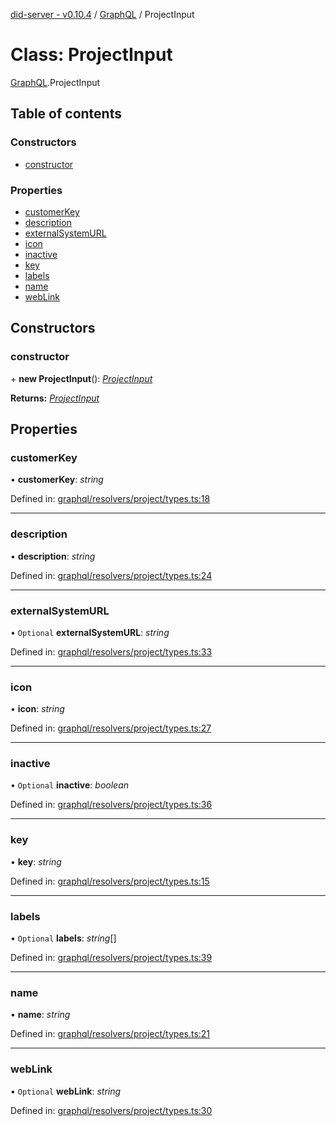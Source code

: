 [did-server - v0.10.4](../README.md) / [GraphQL](../modules/graphql.md) / ProjectInput

# Class: ProjectInput

[GraphQL](../modules/graphql.md).ProjectInput

## Table of contents

### Constructors

- [constructor](graphql.projectinput.md#constructor)

### Properties

- [customerKey](graphql.projectinput.md#customerkey)
- [description](graphql.projectinput.md#description)
- [externalSystemURL](graphql.projectinput.md#externalsystemurl)
- [icon](graphql.projectinput.md#icon)
- [inactive](graphql.projectinput.md#inactive)
- [key](graphql.projectinput.md#key)
- [labels](graphql.projectinput.md#labels)
- [name](graphql.projectinput.md#name)
- [webLink](graphql.projectinput.md#weblink)

## Constructors

### constructor

\+ **new ProjectInput**(): [*ProjectInput*](graphql.projectinput.md)

**Returns:** [*ProjectInput*](graphql.projectinput.md)

## Properties

### customerKey

• **customerKey**: *string*

Defined in: [graphql/resolvers/project/types.ts:18](https://github.com/Puzzlepart/did/blob/dev/server/graphql/resolvers/project/types.ts#L18)

___

### description

• **description**: *string*

Defined in: [graphql/resolvers/project/types.ts:24](https://github.com/Puzzlepart/did/blob/dev/server/graphql/resolvers/project/types.ts#L24)

___

### externalSystemURL

• `Optional` **externalSystemURL**: *string*

Defined in: [graphql/resolvers/project/types.ts:33](https://github.com/Puzzlepart/did/blob/dev/server/graphql/resolvers/project/types.ts#L33)

___

### icon

• **icon**: *string*

Defined in: [graphql/resolvers/project/types.ts:27](https://github.com/Puzzlepart/did/blob/dev/server/graphql/resolvers/project/types.ts#L27)

___

### inactive

• `Optional` **inactive**: *boolean*

Defined in: [graphql/resolvers/project/types.ts:36](https://github.com/Puzzlepart/did/blob/dev/server/graphql/resolvers/project/types.ts#L36)

___

### key

• **key**: *string*

Defined in: [graphql/resolvers/project/types.ts:15](https://github.com/Puzzlepart/did/blob/dev/server/graphql/resolvers/project/types.ts#L15)

___

### labels

• `Optional` **labels**: *string*[]

Defined in: [graphql/resolvers/project/types.ts:39](https://github.com/Puzzlepart/did/blob/dev/server/graphql/resolvers/project/types.ts#L39)

___

### name

• **name**: *string*

Defined in: [graphql/resolvers/project/types.ts:21](https://github.com/Puzzlepart/did/blob/dev/server/graphql/resolvers/project/types.ts#L21)

___

### webLink

• `Optional` **webLink**: *string*

Defined in: [graphql/resolvers/project/types.ts:30](https://github.com/Puzzlepart/did/blob/dev/server/graphql/resolvers/project/types.ts#L30)

